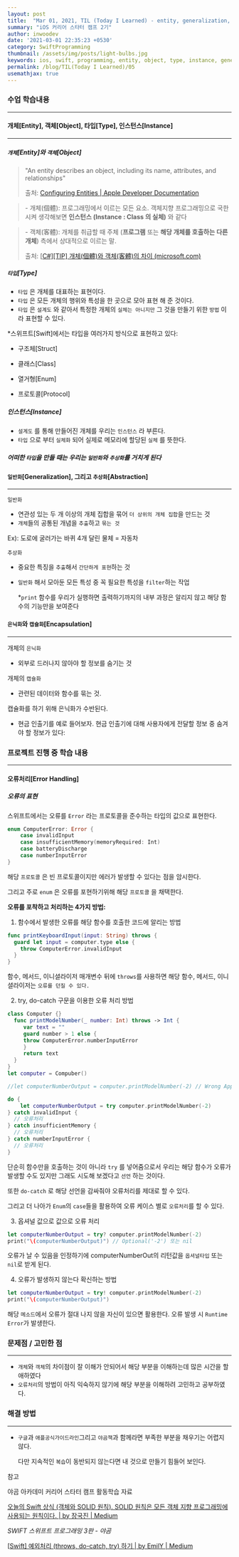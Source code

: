 ```yaml
---
layout: post
title:  "Mar 01, 2021, TIL (Today I Learned) - entity, generalization, abstraction, encapsulation, error handling"
summary: "iOS 커리어 스타터 캠프 2기"
author: inwoodev
date: '2021-03-01 22:35:23 +0530'
category: SwiftProgramming
thumbnail: /assets/img/posts/light-bulbs.jpg
keywords: ios, swift, programming, entity, object, type, instance, generalization, abstraction, error handling, startercamp, day5
permalink: /blog/TIL(Today I Learned)/05
usemathjax: true
---
```


### 수업 학습내용

---



#### 개체[Entity],  객체[Object], 타입[Type], 인스턴스[Instance]

---

##### `개체`[Entity]와 `객체`[Object]

> "An entity describes an object, including its name, attributes, and relationships"
>
> 출처: [Configuring Entities | Apple Developer Documentation](https://developer.apple.com/documentation/coredata/modeling_data/configuring_entities)



> \- 개체(個體): 프로그래밍에서 이르는 모든 요소. 객체지향 프로그래밍으로 국한시켜 생각해보면
>           **인스턴스 (Instance : Class 의 실체)** 와 같다

> \- 객체(客體): 개체를 취급할 때 주체 (**프로그램** 또는 **해당 개체를 호출하는 다른 개체**)
>           측에서 상대적으로 이르는 말.
>
> 출처: [[C#\][TIP] 개체(個體)와 객체(客體)의 차이 (microsoft.com)](https://social.msdn.microsoft.com/Forums/ko-KR/c095ed0e-0f92-4c1b-8251-5950b4a1ca14/ctip-?forum=visualcsharpkohttps://cerulean85.tistory.com/149)



##### `타입`[Type]

- `타입` 은 개체를 대표하는 표현이다.
- `타입` 은 모든 개체의 행위와 특성을 한 곳으로 모아 표현 해 준 것이다.
- `타입` 은 `설계도` 와 같아서 특정한 개체의 `실체는 아니지만` 그 것을 만들기 위한 `방법` 이라 표현할 수 있다.

*스위프트[Swift]에서는 타입을 여러가지 방식으로 표현하고 있다:

- 구조체[Struct]

- 클래스[Class]

- 열거형[Enum]

- 프로토콜[Protocol]

  

##### 인스턴스[Instance]

- `설계도` 를 통해 만들어진 개체를 우리는 `인스턴스` 라 부른다.
- `타입` 으로 부터 `실체화` 되어 실제로 메모리에 할당된 `실체` 를 뜻한다.



##### *어떠한 `타입`을 만들 때는 우리는 `일반화`와 `추상화`를 거치게 된다*



#### `일반화`[Generalization], 그리고 `추상화`[Abstraction]

---

`일반화`

- 연관성 있는 두 개 이상의 개체 집합을 묶어 `더 상위의 개체 집합`을 만드는 것 
- `개체`들의 공통된 개념을 `추출`하고 `묶는 것`

Ex): 도로에 굴러가는 바퀴 4개 달린 물체 = 자동차



`추상화`

- 중요한 특징을 `추출`해서 `간단하게 표현`하는 것

- `일반화` 해서 모아둔 모든 특성 중 꼭 필요한 특성을 `filter`하는 작업

  *`print` 함수를 우리가 실행하면 출력하기까지의 내부 과정은 알리지 않고 해당 함수의 기능만을 보여준다



#### `은닉화`와 `캡슐화`[Encapsulation]

---

개체의 `은닉화`

- 외부로 드러나지 않아야 할 정보를 숨기는 것

개체의 `캡슐화`

- 관련된 데이터와 함수를 묶는 것.

캡슐화를 하기 위해 은닉화가 수반된다.

- 현금 인출기를 예로 들어보자. 현금 인출기에 대해 사용자에게 전달할 정보 중 숨겨야 할 정보가 있다:

### 프로젝트 진행 중 학습 내용

---



#### 오류처리[Error Handling]

##### 오류의 표현

스위프트에서는 오류를 `Error` 라는 프로토콜을 준수하는 타입의 값으로 표현한다.

```swift
enum ComputerError: Error {
    case invalidInput
    case insufficientMemory(memoryRequired: Int)
    case batteryDischarge
  	case numberInputError
}
```

해당 `프로토콜` 은 빈 프로토콜이지만 에러가 발생할 수 있다는 점을 암시한다.

그리고 주로 `enum`  은 오류를 포현하기위해 해당 `프로토콜` 을 채택한다.



**오류를 포착하고 처리하는 4가지 방법:**



1. 함수에서 발생한 오류를 해당 함수를 호출한 코드에 알리는 방법

```swift
func printKeyboardInput(input: String) throws {
  guard let input = computer.type else {
    throw ComputerError.invalidInput
  }
}
```

함수, 메서드, 이니셜라이저 매개변수 뒤에 `throws`를 사용하면 해당 함수, 메서드, 이니셜라이저는 `오류를 던질 수 있다.`



2. try, do-catch 구문을 이용한 오류 처리 방법

```swift
class Computer {}
  func printModelNumber(_ number: Int) throws -> Int {    
     var text = ""
     guard number > 1 else {
     throw ComputerError.numberInputError               
     }
     return text
  }
}
let computer = Compuber()

//let computerNumberOutput = computer.printModelNumber(-2) // Wrong Approach

do {	
	let computerNumberOutput = try computer.printModelNumber(-2)
} catch invalidInput {
  // 오류처리
} catch insufficientMemory {
  // 오류처리
} catch numberInputError {
  // 오류처리
}
```

단순히 함수만을 호출하는 것이 아니라 `try` 를 넣어줌으로서 우리는 해당 함수가 오류가 발생할 수도 있지만 그래도 시도해 보겠다고 `선언` 하는 것이다.

또한 `do-catch` 로 해당 선언을 감싸줘야 오류처리를 제대로 할 수 있다.

그리고 더 나아가 `Enum`의 `case`들을 활용하여 오류 케이스 별로 `오류처리`를 할 수 있다.



3. 옵셔널 값으로 값으로 오류 처리

```swift
let computerNumberOutput = try? computer.printModelNumber(-2)
print("\(computerNumberOutput)") // Optional('-2') 또는 nil
```

오류가 날 수 있음을 인정하기에 computerNumberOut의 리턴값을 `옵셔널타입` 또는 `nil`로 받게 된다.



4. 오류가 발생하지 않는다 확신하는 방법

```swift
let computerNumberOutput = try! computer.printModelNumber(-2)
print("\(computerNumberOutput)")
```

해당 `메소드`에서 오류가 절대 나지 않을 자신이 있으면 활용한다. 오류 발생 시 `Runtime Error`가 발생한다.

### 문제점 / 고민한 점

---

- `개체`와 `객체`의 차이점이 잘 이해가 안되어서 해당 부분을 이해하는데 많은 시간을 할애하였다
- `오류처리`의 방법이 아직 익숙하지 않기에 해당 부분을 이해하려 고민하고 공부하였다.

### 해결 방법

---

- `구글`과 `애플공식가이드라인`그리고 `야곰책`과 함께라면 부족한 부분을 채우기는 어렵지 않다.

  다만 지속적인 `복습`이 동반되지 않는다면 내 것으로 만들기 힘들어 보인다. 



참고

야곰 아카데미 커리어 스타터 캠프 활동학습 자료

[오늘의 Swift 상식 (객체와 SOLID 원칙). SOLID 원칙은 모든 객체 지향 프로그래밍에 사용되는 원칙이다. | by 장국진 | Medium](https://medium.com/@jgj455/오늘의-swift-상식-객체와-solid-원칙-270415c64b64)

*SWIFT 스위프트 프로그래밍 3판 - 야곰*

[[Swift\] 예외처리 (throws, do-catch, try) 하기 | by EmilY | Medium](https://twih1203.medium.com/swift-예외처리-throws-do-catch-try-하기-c0f320e61f62)